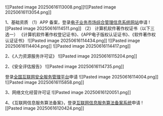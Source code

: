 ![[Pasted image 20250616113008.png]]![[Pasted image 20250616113054.png]]

1、基础资质
（1）APP 备案，登录[电子业务市场综合管理信息系统网站](https://dxzhgl.miit.gov.cn/#/home)申请
![[Pasted image 20250616114511.png]]
（2） 计算机软件著作权证书（以下三选一）
《计算机软件著作权登记证书》、《APP电子版权认证证书》、《软件著作权认证证书》
![[Pasted image 20250616114434.png]]
![[Pasted image 20250616114404.png]]
![[Pasted image 20250616114417.png]]

2、《人力资源服务许可证》
![[Pasted image 20250616115204.png]]

2、《安全评估报告》
![[Pasted image 20250616114735.png]]

登录[全国互联网安全服务管理平台](https://beian.mps.gov.cn/#/)申请
![[Pasted image 20250616114004.png]]
![[Pasted image 20250616115858.png]]

3、网络文化经营许可证
![[Pasted image 20250616120051.png]]

4、《互联网信息服务算法备案》，登录[互联网信息服务算法备案系统](https://beian.cac.gov.cn/#/index)申请
![[Pasted image 20250616120424.png]]